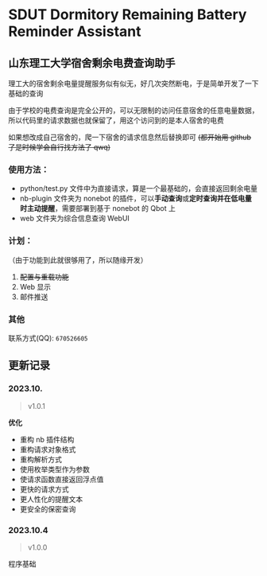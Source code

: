<!-- @format -->

# SDUT Dormitory Remaining Battery Reminder Assistant

## 山东理工大学宿舍剩余电费查询助手

理工大的宿舍剩余电量提醒服务似有似无，好几次突然断电，于是简单开发了一下基础的查询

由于学校的电费查询是完全公开的，可以无限制的访问任意宿舍的任意电量数据，所以代码里的请求数据也就保留了，用这个访问到的是本人宿舍的电费

如果想改成自己宿舍的，爬一下宿舍的请求信息然后替换即可 ~~(都开始用 github 了是时候学会自行找方法了 qwq)~~

### 使用方法：

- python/test.py 文件中为直接请求，算是一个最基础的，会直接返回剩余电量
- nb-plugin 文件夹为 nonebot 的插件，可以**手动查询**或**定时查询并在低电量时主动提醒**，需要部署到基于 nonebot 的 Qbot 上
- web 文件夹为综合信息查询 WebUI

### 计划：

（由于功能到此就很够用了，所以随缘开发）

1. ~~配置与重载功能~~
1. Web 显示
1. 邮件推送

### 其他

联系方式(QQ): `670526605`

## 更新记录

### 2023.10.

> v1.0.1

**优化**

- 重构 nb 插件结构
- 重构请求对象格式
- 重构解析方式
- 使用枚举类型作为参数
- 使请求函数直接返回浮点值
- 更快的请求方式
- 更人性化的提醒文本
- 更安全的保密查询

### 2023.10.4

> v1.0.0

程序基础
